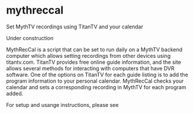 # mythreccal
Set MythTV recordings using TitanTV and your calendar

Under construction

MythRecCal is a script that can be set to run daily on a MythTV backend computer which allows setting recordings from other devices using titantv.com.  TitanTV provides free online guide information, and the site allows several methods for interacting with computers that have DVR software.  One of the options on TitanTV for each guide listing is to add the program information to your personal calendar.  MythRecCal checks your calendar and sets a corresponding recording in MythTV for each program added.

For setup and usange instructions, please see 

